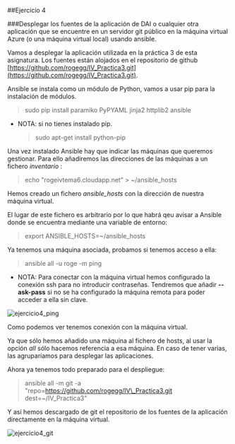 ##Ejercicio 4

###Desplegar los fuentes de la aplicación de DAI o cualquier otra aplicación que se encuentre en un servidor git público en la máquina virtual Azure (o una máquina virtual local) usando ansible.

Vamos a desplegar la aplicación utilizada en la práctica 3 de esta asignatura. Los fuentes están alojados en el repositorio de github [https://github.com/rogegg/IV_Practica3.git](https://github.com/rogegg/IV_Practica3.git).

Ansible se instala como un módulo de Python, vamos a usar pip para la instalación de módulos.

> sudo pip install paramiko PyPYAML jinja2 httplib2 ansible

- NOTA: si no tienes instalado pip.
	> sudo apt-get install python-pip

Una vez instalado Ansible hay que indicar las máquinas que queremos gestionar. Para ello añadiremos las direcciones de las máquinas a un fichero *inventario* :

> echo "rogeivtema6.cloudapp.net" > ~/ansible\_hosts

Hemos creado un fichero *ansible_hosts* con la dirección de nuestra máquina virtual.

El lugar de este fichero es arbitrario por lo que habrá qeu avisar a Ansible donde se encuentra mediante una variable de entorno:

> export ANSIBLE\_HOSTS=~/ansible\_hosts

Ya tenemos una máquina asociada, probamos si tenemos acceso a ella:

> ansible all -u roge -m ping


- NOTA: Para conectar con la máquina virtual hemos configurado la conexión ssh para no introducir contraseñas. Tendremos que añadir **--ask-pass** si no se ha configurado la máquina remota para poder acceder a ella sin clave.


![ejercicio4_ping](https://raw.github.com/rogegg/IV-GII-13-14/master/Tema6/capturas/ej4_ping.png)




Como podemos ver tenemos conexión con la máquina virtual.

Ya que sólo hemos añadido una máquina al fichero de hosts, al usar la opción *all* sólo hacemos referencia a esa máquina. En caso de tener varias, las agruparíamos para desplegar las aplicaciones.

Ahora ya tenemos todo preparado para el despliegue:
> ansible all -m git -a "repo=https://github.com/rogegg/IV\_Practica3.git dest=~/IV\_Practica3"

Y así hemos descargado de git el repositorio de los fuentes de la aplicación directamente en la máquina virtual.


![ejercicio4_git](https://raw.github.com/rogegg/IV-GII-13-14/master/Tema6/capturas/ej4_git.png)
